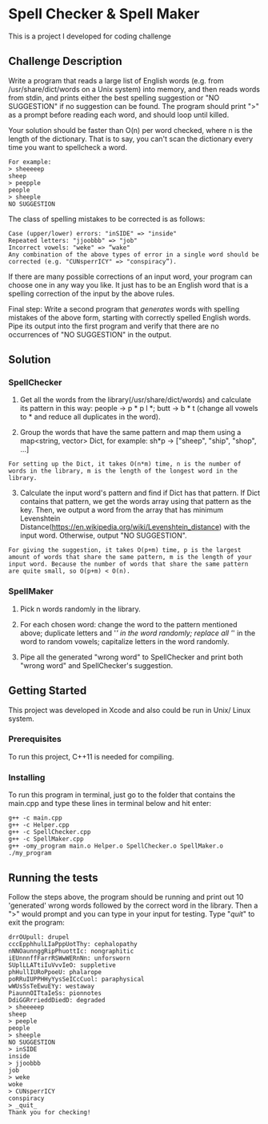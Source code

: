 # Spell Checker & Spell Maker

This is a project I developed for coding challenge

## Challenge Description

Write a program that reads a large list of English words (e.g. from /usr/share/dict/words on a Unix system) into memory, and then reads words from stdin, and prints either the best spelling suggestion or "NO SUGGESTION" if no suggestion can be found. The program should print ">" as a prompt before reading each word, and should loop until killed.

Your solution should be faster than O(n) per word checked, where n is the length of the dictionary. That is to say, you can't scan the dictionary every time you want to spellcheck a word.

```
For example:
> sheeeeep
sheep
> peepple
people
> sheeple
NO SUGGESTION
```
The class of spelling mistakes to be corrected is as follows:

```
Case (upper/lower) errors: "inSIDE" => "inside"
Repeated letters: "jjoobbb" => "job"
Incorrect vowels: "weke" => “wake"
Any combination of the above types of error in a single word should be corrected (e.g. "CUNsperrICY" => "conspiracy”).
```

If there are many possible corrections of an input word, your program can choose one in any way you like. It just has to be an English word that is a spelling correction of the input by the above rules.

Final step: Write a second program that *generates* words with spelling mistakes of the above form, starting with correctly spelled English words. Pipe its output into the first program and verify that there are no occurrences of "NO SUGGESTION" in the output.

## Solution

### SpellChecker

1) Get all the words from the library(/usr/share/dict/words) and calculate its pattern in this way: people -> p * p l *; butt -> b * t (change all vowels to * and reduce all duplicates in the word).

2) Group the words that have the same pattern and map them using a map<string, vector<string>> Dict, for example: sh*p -> ["sheep", "ship", "shop", ...]

```
For setting up the Dict, it takes O(n*m) time, n is the number of words in the library, m is the length of the longest word in the library.
```

3) Calculate the input word's pattern and find if Dict has that pattern. If Dict contains that pattern, we get the words array using that pattern as the key. Then, we output a word from the array that has minimum Levenshtein Distance(https://en.wikipedia.org/wiki/Levenshtein_distance) with the input word. Otherwise, output "NO SUGGESTION".

```
For giving the suggestion, it takes O(p+m) time, p is the largest amount of words that share the same pattern, m is the length of your input word. Because the number of words that share the same pattern are quite small, so O(p+m) < O(n).
```

### SpellMaker

1) Pick n words randomly in the library.

2) For each chosen word: change the word to the pattern mentioned above; duplicate letters and '*' in the word randomly; replace all '*' in the word to random vowels; capitalize letters in the word randomly.

3) Pipe all the generated "wrong word" to SpellChecker and print both "wrong word" and SpellChecker's suggestion.

## Getting Started

This project was developed in Xcode and also could be run in Unix/ Linux system.

### Prerequisites

To run this project, C++11 is needed for compiling.

### Installing

To run this program in terminal, just go to the folder that contains the main.cpp and type these lines in terminal below and hit enter:

```
g++ -c main.cpp
g++ -c Helper.cpp
g++ -c SpellChecker.cpp
g++ -c SpellMaker.cpp
g++ -omy_program main.o Helper.o SpellChecker.o SpellMaker.o
./my_program
```

## Running the tests

Follow the steps above, the program should be running and print out 10 'generated' wrong words followed by the correct word in the library. Then a ">" would prompt and you can type in your input for testing. Type "_quit_" to exit the program:

```
drrOUpull: drupel
cccEpphhulLIaPppUotThy: cephalopathy
nNNOaunnggRipPhuottIc: nongraphitic
iEUnnnffFarrRSWwWERnNn: unforsworn
SUplLLATtiIuVvvIeO: suppletive
phHullIURoPpoeU: phalarope
poRRuIUPPHHyYysSeICcCuol: paraphysical
wWUsSsTeEwuEYy: westaway
PiaunnOITtaIeSs: pionnotes
DdiGGRrrieddDiedD: degraded
> sheeeeep
sheep
> peeple
people
> sheeple
NO SUGGESTION
> inSIDE
inside
> jjoobbb
job
> weke
woke
> CUNsperrICY
conspiracy
> _quit_
Thank you for checking!
```
